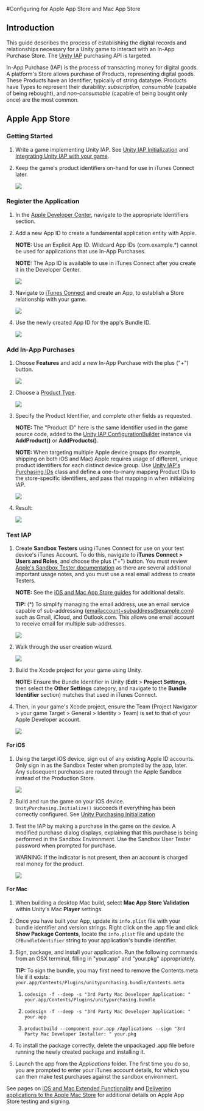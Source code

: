 #Configuring for Apple App Store and Mac App Store

## Introduction

This guide describes the process of establishing the digital records and relationships necessary for a Unity game to interact with an In-App Purchase Store. The [Unity IAP](UnityIAP) purchasing API is targeted. 

In-App Purchase (IAP) is the process of transacting money for digital goods. A platform's Store allows purchase of Products, representing digital goods. These Products have an Identifier, typically of string datatype. Products have Types to represent their durability: _subscription_, _consumable_ (capable of being rebought), and _non-consumable_ (capable of being bought only once) are the most common. 

## Apple App Store

### Getting Started

1. Write a game implementing Unity IAP. See [Unity IAP Initialization](UnityIAPInitialization) and [Integrating Unity IAP with your game](https://unity3d.com/learn/tutorials/topics/analytics/integrating-unity-iap-your-game-beta).

1. Keep the game's product identifiers on-hand for use in iTunes Connect later.

    ![](../uploads/Main/IAPAppleImage0.png)

### Register the Application

1. In the [Apple Developer Center](https://developer.apple.com/account), navigate to the appropriate Identifiers section. 

2. Add a new App ID to create a fundamental application entity with Apple. 

    **NOTE:** Use an Explicit App ID. Wildcard App IDs (com.example.*) cannot be used for applications that use In-App Purchases. 

    **NOTE:** The App ID is available to use in iTunes Connect after you create it in the Developer Center.
  
    ![](../uploads/Main/IAPAppleImage1.png)

3. Navigate to [iTunes Connect](https://itunesconnect.apple.com) and create an App, to establish a Store relationship with your game. 
  
    ![](../uploads/Main/IAPAppleImage2.png) 

4. Use the newly created App ID for the app's Bundle ID. 

    ![](../uploads/Main/IAPAppleImage3.png)

### Add In-App Purchases

1. Choose __Features__ and add a new In-App Purchase with the plus ("+") button. 

    ![](../uploads/Main/IAPAppleImage4.png)


2. Choose a [Product Type](UnityIAPDefiningProducts). 

    ![](../uploads/Main/IAPAppleImage5.jpg)

3. Specify the Product Identifier, and complete other fields as requested.

    **NOTE:** The "Product ID" here is the same identifier used in the game source code, added to the [Unity IAP ConfigurationBuilder](http://docs.unity3d.com/Documentation/ScriptReference/Purchasing.ConfigurationBuilder.html) instance via __AddProduct()__ or __AddProducts()__. 
    
    **NOTE:** When targeting multiple Apple device groups (for example, shipping on both iOS and Mac) Apple requires usage of different, unique product identifiers for each distinct device group. Use [Unity IAP's Purchasing.IDs](http://docs.unity3d.com/ScriptReference/Purchasing.IDs-ctor.html) class and define a one-to-many mapping Product IDs to the store-specific identifiers, and pass that mapping in when initializing IAP. 

    ![](../uploads/Main/IAPAppleImage6.jpg)

4. Result:

    ![](../uploads/Main/IAPAppleImage7.png)

### Test IAP

1. Create __Sandbox Testers__ using iTunes Connect for use on your test device's iTunes Account. To do this, navigate to __iTunes Connect &gt; Users and Roles__, and choose the plus ("+") button. You must review [Apple's Sandbox Tester documentation](https://developer.apple.com/library/ios/documentation/LanguagesUtilities/Conceptual/iTunesConnect_Guide/Chapters/SettingUpUserAccounts.html#/apple_ref/doc/uid/TP40011225-CH25-SW9) as there are several additional important usage notes, and you must use a real email address to create Testers. 

    **NOTE:** See the [iOS and Mac App Store guides](UnityIAPiOSMAS) for additional details. 
    
    **TIP:** (*) To simplify managing the email address, use an email service capable of sub-addressing (emailaccount+subaddress@example.com) such as Gmail, iCloud, and Outlook.com. This allows one email account to receive email for multiple sub-addresses. 

    ![](../uploads/Main/IAPAppleImage8.png)

2. Walk through the user creation wizard. 

    ![](../uploads/Main/IAPAppleImage9.png)

3. Build the Xcode project for your game using Unity.

    **NOTE:** Ensure the Bundle Identifier in Unity (**Edit** &gt; **Project Settings**, then select the **Other Settings** category, and navigate to the **Bundle Identifier** section) matches that used in iTunes Connect.

4. Then, in your game's Xcode project, ensure the Team (Project Navigator &gt; your game Target &gt; General &gt; Identity &gt; Team) is set to that of your Apple Developer account.

    ![](../uploads/Main/IAPAppleImage10.png)

#### For iOS

1. Using the target iOS device, sign out of any existing Apple ID accounts. Only sign in as the Sandbox Tester when prompted by the app, later. Any subsequent purchases are routed through the Apple Sandbox instead of the Production Store.

    ![](../uploads/Main/IAPAppleImage11.png)

2. Build and run the game on your iOS device. `UnityPurchasing.Initialize()` succeeds if everything has been correctly configured. See [Unity Purchasing Initialization](http://docs.unity3d.com/ScriptReference/Purchasing.UnityPurchasing.Initialize.html) 

3. Test the IAP by making a purchase in the game on the device. A modified purchase dialog displays, explaining that this purchase is being performed in the Sandbox Environment. Use the Sandbox User Tester password when prompted for purchase. 

    WARNING: If the indicator is not present, then an account is charged real money for the product.
  
    ![](../uploads/Main/IAPAppleImage12.png)

#### For Mac

1. When building a desktop Mac build, select __Mac App Store Validation__ within Unity's Mac **Player** settings.

2. Once you have built your App, update its `info.plist` file with your bundle identifier and version strings. Right click on the .app file and click __Show Package Contents__, locate the `info.plist` file and update the `CFBundleIdentifier` string to your application's bundle identifier.

3. Sign, package, and install your application. Run the following commands from an OSX terminal, filling in "your.app" and "your.pkg" appropriately.

    **TIP:** To sign the bundle, you may first need to remove the Contents.meta file if it exists: `your.app/Contents/Plugins/unitypurchasing.bundle/Contents.meta`
  
    1. `codesign -f --deep -s "3rd Party Mac Developer Application: " your.app/Contents/Plugins/unitypurchasing.bundle`
    
    1. `codesign -f --deep -s "3rd Party Mac Developer Application: " your.app`
    
    1. `productbuild --component your.app /Applications --sign "3rd Party Mac Developer Installer: " your.pkg`

4. To install the package correctly, delete the unpackaged .app file before running the newly created package and installing it.

5. Launch the app from the _Applications_ folder. The first time you do so, you are prompted to enter your iTunes account details, for which you can then make test purchases against the sandbox environment.


See pages on [iOS and Mac Extended Functionality](UnityIAPiOSMAS) and [Delivering applications to the Apple Mac Store](HOWTO-PortToAppleMacStore) for additional details on Apple App Store testing and signing. 
